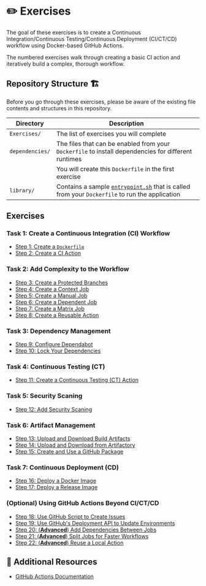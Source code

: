 # :pencil2: Exercises

The goal of these exercises is to create a Continuous Integration/Continuous
Testing/Continuous Deployment (CI/CT/CD) workflow using Docker-based GitHub
Actions.

The numbered exercises walk through creating a basic CI action and iteratively
build a complex, thorough workflow.

## Repository Structure 🏗️

Before you go through these exercises, please be aware of the existing file
contents and structures in this repository.

| Directory       | Description                                                                                                                |
| --------------- | -------------------------------------------------------------------------------------------------------------------------- |
| `Exercises/`    | The list of exercises you will complete                                                                                    |
| `dependencies/` | The files that can be enabled from your `Dockerfile` to install dependencies for different runtimes                        |
|                 | You will create this `Dockerfile` in the first exercise                                                                    |
| `library/`      | Contains a sample [`entrypoint.sh`](../library/entrypoint.sh) that is called from your `Dockerfile` to run the application |

## Exercises

### Task 1: Create a Continuous Integration (CI) Workflow

- [Step 1: Create a `Dockerfile`](./01-Create-Dockerfile.md)
- [Step 2: Create a CI Action](./02-Create-CI-Action.md)

### Task 2: Add Complexity to the Workflow

- [Step 3: Create a Protected Branches](./03-Create-Protected-Branches.md)
- [Step 4: Create a Context Job](./04-Create-Context-Job.md)
- [Step 5: Create a Manual Job](./05-Create-Manual-Job.md)
- [Step 6: Create a Dependent Job](./06-Create-Dependent-Job.md)
- [Step 7: Create a Matrix Job](./07-Create-Matrix-Job.md)
- [Step 8: Create a Reusable Action](./08-Create-Reusable-Action)

### Task 3: Dependency Management

- [Step 9: Configure Dependabot](./09-Configure-Dependabot.md)
- [Step 10: Lock Your Dependencies](./10-Lock-Dependencies.md)

### Task 4: Continuous Testing (CT)

- [Step 11: Create a Continuous Testing (CT) Action](./11-Create-CT-Action.md)

### Task 5: Security Scaning

- [Step 12: Add Security Scaning](./12-Add-Security-Scaning.md)

### Task 6: Artifact Management

- [Step 13: Upload and Download Build Artifacts](./13-Upload-Download-Artifacts.md)
- [Step 14: Upload and Download from Artifactory](./14-Upload-Download-from-Artifactory.md)
- [Step 15: Create and Use a GitHub Package](./15-Create-GitHub-Package.md)

### Task 7: Continuous Deployment (CD)

- [Step 16: Deploy a Docker Image](./17-Deploy-Docker.md)
- [Step 17: Deploy a Release Image](./18-Deploy-Release.md)

### (Optional) Using GitHub Actions Beyond CI/CT/CD

- [Step 18: Use GitHub Script to Create Issues](./19-Create-Issues.md)
- [Step 19: Use GitHub's Deployment API to Update Environments](./20-Deployment-API.md)
- [Step 20: (**Advanced**) Add Dependencies Between Jobs](./21-Wait-for-Jobs.md)
- [Step 21: (**Advanced**) Split Jobs for Faster Workflows](./22-Split-Jobs.md)
- [Step 22: (**Advanced**) Reuse a Local Action](./23-Reuse-Local-Action.md)

## :book: Additional Resources

- [GitHub Actions Documentation](https://docs.github.com/en/actions)
